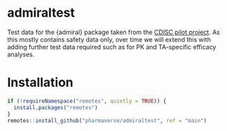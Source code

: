 # admiraltest

Test data for the {admiral} package taken from the [CDISC pilot project](https://bitbucket.cdisc.org/projects/CED/repos/sdtm-adam-pilot-project/browse). 
As this mostly contains safety data only, over time we will extend this with adding further test data required such as for PK and TA-specific efficacy analyses.

# Installation

```r
if (!requireNamespace("remotes", quietly = TRUE)) {
  install.packages("remotes")
}
remotes::install_github("pharmaverse/admiraltest", ref = "main")
```
